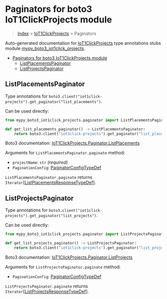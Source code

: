 # Paginators for boto3 IoT1ClickProjects module

> [Index](..) > [IoT1ClickProjects](.) > Paginators

Auto-generated documentation for
[IoT1ClickProjects](https://boto3.amazonaws.com/v1/documentation/api/1.17.72/reference/services/iot1click-projects.html#IoT1ClickProjects)
type annotations stubs module
[mypy_boto3_iot1click_projects](https://pypi.org/project/mypy-boto3-iot1click-projects/).

- [Paginators for boto3 IoT1ClickProjects module](#paginators-for-boto3-iot1clickprojects-module)
  - [ListPlacementsPaginator](#listplacementspaginator)
  - [ListProjectsPaginator](#listprojectspaginator)

## ListPlacementsPaginator

Type annotations for
`boto3.client("iot1click-projects").get_paginator("list_placements")`.

Can be used directly:

```python
from mypy_boto3_iot1click_projects.paginator import ListPlacementsPaginator

def get_list_placements_paginator() -> ListPlacementsPaginator:
    return boto3.client("iot1click-projects").get_paginator("list_placements")
```

Boto3 documentation:
[IoT1ClickProjects.Paginator.ListPlacements](https://boto3.amazonaws.com/v1/documentation/api/1.17.72/reference/services/iot1click-projects.html#IoT1ClickProjects.Paginator.ListPlacements)

Arguments for `ListPlacementsPaginator.paginate` method:

- `projectName`: `str` *(required)*
- `PaginationConfig`:
  [PaginatorConfigTypeDef](./type_defs.md#paginatorconfigtypedef)

`ListPlacementsPaginator.paginate` returns
`Iterator`\[[ListPlacementsResponseTypeDef](./type_defs.md#listplacementsresponsetypedef)\].

## ListProjectsPaginator

Type annotations for
`boto3.client("iot1click-projects").get_paginator("list_projects")`.

Can be used directly:

```python
from mypy_boto3_iot1click_projects.paginator import ListProjectsPaginator

def get_list_projects_paginator() -> ListProjectsPaginator:
    return boto3.client("iot1click-projects").get_paginator("list_projects")
```

Boto3 documentation:
[IoT1ClickProjects.Paginator.ListProjects](https://boto3.amazonaws.com/v1/documentation/api/1.17.72/reference/services/iot1click-projects.html#IoT1ClickProjects.Paginator.ListProjects)

Arguments for `ListProjectsPaginator.paginate` method:

- `PaginationConfig`:
  [PaginatorConfigTypeDef](./type_defs.md#paginatorconfigtypedef)

`ListProjectsPaginator.paginate` returns
`Iterator`\[[ListProjectsResponseTypeDef](./type_defs.md#listprojectsresponsetypedef)\].

